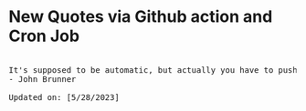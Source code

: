 # New Quotes via Github action and Cron Job

<pre>
<!-- #quote -->
It's supposed to be automatic, but actually you have to push this button.
- John Brunner

Updated on: [5/28/2023]
<!-- #quoteEnd -->
</pre>
